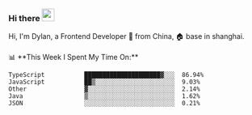 ### Hi there <img src="https://media.giphy.com/media/hvRJCLFzcasrR4ia7z/giphy.gif" width="25px">

<!-- ![visitors](https://visitor-badge.glitch.me/badge?page_id=dislfyer.dislfyer) --!>

Hi, I'm Dylan, a Frontend Developer 🚀 from China, 🏠 base in shanghai.
<br/>
<br/>

📊 **This Week I Spent My Time On:**

<!--START_SECTION:waka-->

```text
TypeScript           █████████████████████▓░░░  86.94%
JavaScript           ██▒░░░░░░░░░░░░░░░░░░░░░░  9.03%
Other                ▓░░░░░░░░░░░░░░░░░░░░░░░░  2.14%
Java                 ▒░░░░░░░░░░░░░░░░░░░░░░░░  1.62%
JSON                 ░░░░░░░░░░░░░░░░░░░░░░░░░  0.21%
```

<!--END_SECTION:waka-->

<!--
**About Me:**
 -->
